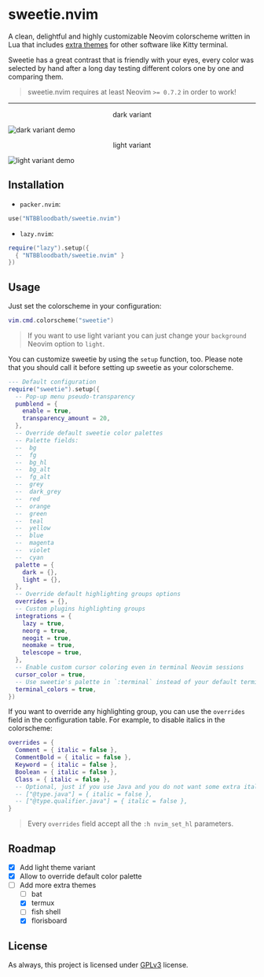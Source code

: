 # sweetie.nvim

A clean, delightful and highly customizable Neovim colorscheme written in Lua that
includes [extra themes](./extras) for other software like Kitty terminal.

Sweetie has a great contrast that is friendly with your eyes, every color was selected
by hand after a long day testing different colors one by one and comparing them.

> sweetie.nvim requires at least Neovim `>= 0.7.2` in order to work!

---

<p align="center">dark variant</p>

![dark variant demo](https://user-images.githubusercontent.com/36456999/223959884-0d2b3fc3-a8a9-4fff-a5ed-08dec742b68a.png)

<p align="center">light variant</p>

![light variant demo](https://user-images.githubusercontent.com/36456999/223960365-f47e7457-9fc2-4a18-8b1d-bc297ed73be7.png)

## Installation

- `packer.nvim`:
```lua
use("NTBBloodbath/sweetie.nvim")
```

- `lazy.nvim`:
```lua
require("lazy").setup({
  { "NTBBloodbath/sweetie.nvim" }
})
```

## Usage

Just set the colorscheme in your configuration:
```lua
vim.cmd.colorscheme("sweetie")
```

> If you want to use light variant you can just change your `background` Neovim option to `light`.

You can customize sweetie by using the `setup` function, too. Please note that you should
call it before setting up sweetie as your colorscheme.
```lua
--- Default configuration
require("sweetie").setup({
  -- Pop-up menu pseudo-transparency
  pumblend = {
    enable = true,
    transparency_amount = 20,
  },
  -- Override default sweetie color palettes
  -- Palette fields:
  --  bg
  --  fg
  --  bg_hl 
  --  bg_alt
  --  fg_alt
  --  grey
  --  dark_grey
  --  red
  --  orange
  --  green
  --  teal
  --  yellow
  --  blue
  --  magenta
  --  violet
  --  cyan
  palette = {
    dark = {},
    light = {},
  },
  -- Override default highlighting groups options
  overrides = {},
  -- Custom plugins highlighting groups
  integrations = {
    lazy = true,
    neorg = true,
    neogit = true,
    neomake = true,
    telescope = true,
  },
  -- Enable custom cursor coloring even in terminal Neovim sessions
  cursor_color = true,
  -- Use sweetie's palette in `:terminal` instead of your default terminal colorscheme
  terminal_colors = true,
})
```

If you want to override any highlighting group, you can use the `overrides` field in
the configuration table. For example, to disable italics in the colorscheme:
```lua
overrides = {
  Comment = { italic = false },
  CommentBold = { italic = false },
  Keyword = { italic = false },
  Boolean = { italic = false },
  Class = { italic = false },
  -- Optional, just if you use Java and you do not want some extra italics
  -- ["@type.java"] = { italic = false },
  -- ["@type.qualifier.java"] = { italic = false },
}
```

> Every `overrides` field accept all the `:h nvim_set_hl` parameters.

## Roadmap

- [x] Add light theme variant
- [x] Allow to override default color palette
- [ ] Add more extra themes
  - [ ] bat
  - [x] termux
  - [ ] fish shell
  - [x] florisboard

## License

As always, this project is licensed under [GPLv3](./LICENSE) license.
